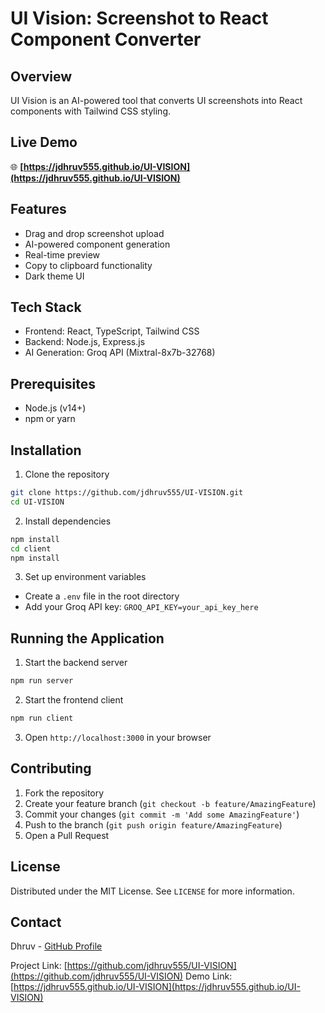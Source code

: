 # UI Vision: Screenshot to React Component Converter

## Overview
UI Vision is an AI-powered tool that converts UI screenshots into React components with Tailwind CSS styling.

## Live Demo
🌐 **[https://jdhruv555.github.io/UI-VISION](https://jdhruv555.github.io/UI-VISION)**

## Features
- Drag and drop screenshot upload
- AI-powered component generation
- Real-time preview
- Copy to clipboard functionality
- Dark theme UI

## Tech Stack
- Frontend: React, TypeScript, Tailwind CSS
- Backend: Node.js, Express.js
- AI Generation: Groq API (Mixtral-8x7b-32768)

## Prerequisites
- Node.js (v14+)
- npm or yarn

## Installation

1. Clone the repository
```bash
git clone https://github.com/jdhruv555/UI-VISION.git
cd UI-VISION
```

2. Install dependencies
```bash
npm install
cd client
npm install
```

3. Set up environment variables
- Create a `.env` file in the root directory
- Add your Groq API key: `GROQ_API_KEY=your_api_key_here`

## Running the Application

1. Start the backend server
```bash
npm run server
```

2. Start the frontend client
```bash
npm run client
```

3. Open `http://localhost:3000` in your browser

## Contributing
1. Fork the repository
2. Create your feature branch (`git checkout -b feature/AmazingFeature`)
3. Commit your changes (`git commit -m 'Add some AmazingFeature'`)
4. Push to the branch (`git push origin feature/AmazingFeature`)
5. Open a Pull Request

## License
Distributed under the MIT License. See `LICENSE` for more information.

## Contact
Dhruv - [GitHub Profile](https://github.com/jdhruv555)

Project Link: [https://github.com/jdhruv555/UI-VISION](https://github.com/jdhruv555/UI-VISION)
Demo Link: [https://jdhruv555.github.io/UI-VISION](https://jdhruv555.github.io/UI-VISION)
